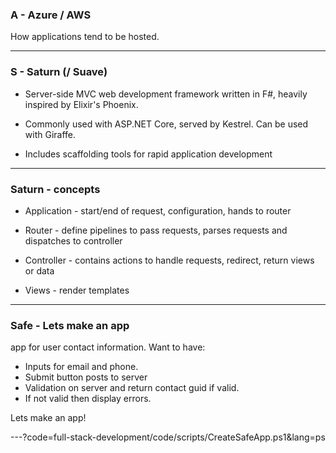 
### A - Azure / AWS 

How applications tend to be hosted.

---

### S - Saturn (/ Suave)

- Server-side MVC web development framework written in F#, heavily inspired by Elixir's Phoenix.

- Commonly used with ASP.NET Core, served by Kestrel. Can be used with Giraffe.

- Includes scaffolding tools for rapid application development

---

### Saturn - concepts

- Application - start/end of request, configuration, hands to router

- Router - define pipelines to pass requests, parses requests and dispatches to controller

- Controller - contains actions to handle requests, redirect, return views or data

- Views - render templates

---

### Safe - Lets make an app

app for user contact information. Want to have:

- Inputs for email and phone.
- Submit button posts to server
- Validation on server and return contact guid if valid.
- If not valid then display errors.

Lets make an app!

---?code=full-stack-development/code/scripts/CreateSafeApp.ps1&lang=ps


